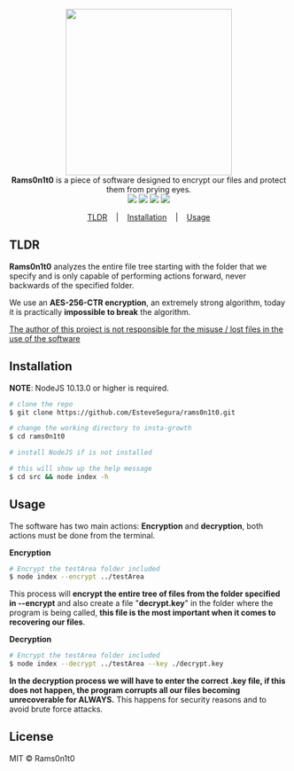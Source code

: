 <p align=center>

  <img width=300 src="https://i.imgur.com/2UkqjjG.png"/>

  <br>
  <span><strong>Rams0n1t0</strong> is a piece of software designed to encrypt our files and protect them from prying eyes. </span><br />
<img src="https://img.shields.io/badge/NodeJS-10.13.0-green"> 
<img src="https://img.shields.io/badge/License-MIT-blue">
<a href="http://girlazo.com"><img src="https://img.shields.io/badge/Website-up-green"></a>
<img src="https://img.shields.io/badge/Version-0.0.1-blue">
</p>


<p align="center">
  <a href="#tldr">TLDR</a>
  &nbsp;&nbsp;&nbsp;|&nbsp;&nbsp;&nbsp;
  <a href="#installation">Installation</a>
  &nbsp;&nbsp;&nbsp;|&nbsp;&nbsp;&nbsp;
  <a href="#usage">Usage</a>
</p>

## TLDR
**Rams0n1t0** analyzes the entire file tree starting with the folder that we specify and is only capable of performing actions forward, never backwards of the specified folder.

We use an **AES-256-CTR encryption**, an extremely strong algorithm, today it is practically **impossible to break** the algorithm.

<u>The author of this project is not responsible for the misuse / lost files in the use of the software</u>


## Installation

**NOTE**: NodeJS 10.13.0 or higher is required.

```bash
# clone the repo
$ git clone https://github.com/EsteveSegura/rams0n1t0.git

# change the working directory to insta-growth
$ cd rams0n1t0

# install NodeJS if is not installed

# this will show up the help message
$ cd src && node index -h
```

## Usage
The software has two main actions: **Encryption** and **decryption**, both actions must be done from the terminal.

**Encryption**
``` bash
# Encrypt the testArea folder included
$ node index --encrypt ../testArea
```

This process will **encrypt the entire tree of files from the folder specified in --encrypt** and also create a file "**decrypt.key**" in the folder where the program is being called, **this file is the most important when it comes to recovering our files**.

**Decryption**
``` bash
# Encrypt the testArea folder included
$ node index --decrypt ../testArea --key ./decrypt.key
```

**In the decryption process we will have to enter the correct .key file, if this does not happen, the program corrupts all our files becoming unrecoverable for ALWAYS.** This happens for security reasons and to avoid brute force attacks.

## License
MIT © Rams0n1t0
